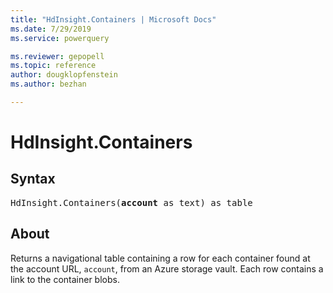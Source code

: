 ```yaml
---
title: "HdInsight.Containers | Microsoft Docs"
ms.date: 7/29/2019
ms.service: powerquery

ms.reviewer: gepopell
ms.topic: reference
author: dougklopfenstein
ms.author: bezhan

---
```

# HdInsight.Containers

## Syntax

<pre>
HdInsight.Containers(<b>account</b> as text) as table
</pre>
  
## About  
Returns a navigational table containing a row for each container found at the account URL, `account`, from an Azure storage vault. Each row contains a link to the container blobs.
